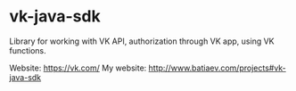 vk-java-sdk
==========

Library for working with VK API, authorization through VK app, using VK functions.

Website:    https://vk.com/
My website: http://www.batiaev.com/projects#vk-java-sdk
